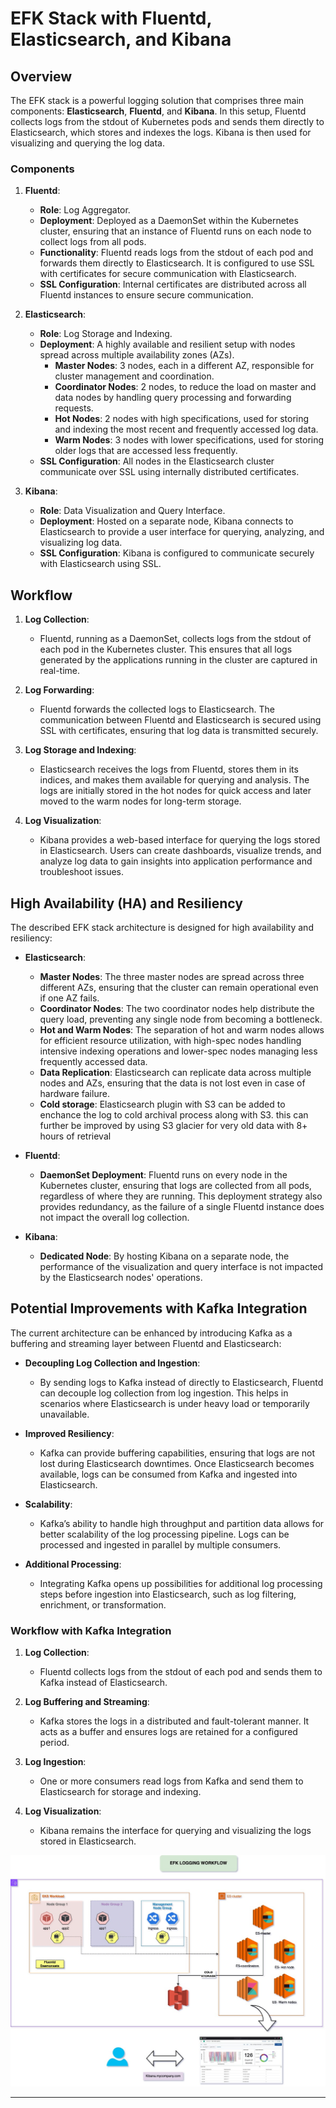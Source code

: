 

# EFK Stack with Fluentd, Elasticsearch, and Kibana

## Overview

The EFK stack is a powerful logging solution that comprises three main components: **Elasticsearch**, **Fluentd**, and **Kibana**. In this setup, Fluentd collects logs from the stdout of Kubernetes pods and sends them directly to Elasticsearch, which stores and indexes the logs. Kibana is then used for visualizing and querying the log data.

### Components

1. **Fluentd**:
   - **Role**: Log Aggregator.
   - **Deployment**: Deployed as a DaemonSet within the Kubernetes cluster, ensuring that an instance of Fluentd runs on each node to collect logs from all pods.
   - **Functionality**: Fluentd reads logs from the stdout of each pod and forwards them directly to Elasticsearch. It is configured to use SSL with certificates for secure communication with Elasticsearch.
   - **SSL Configuration**: Internal certificates are distributed across all Fluentd instances to ensure secure communication.

2. **Elasticsearch**:
   - **Role**: Log Storage and Indexing.
   - **Deployment**: A highly available and resilient setup with nodes spread across multiple availability zones (AZs).
     - **Master Nodes**: 3 nodes, each in a different AZ, responsible for cluster management and coordination.
     - **Coordinator Nodes**: 2 nodes, to reduce the load on master and data nodes by handling query processing and forwarding requests.
     - **Hot Nodes**: 2 nodes with high specifications, used for storing and indexing the most recent and frequently accessed log data.
     - **Warm Nodes**: 3 nodes with lower specifications, used for storing older logs that are accessed less frequently.
   - **SSL Configuration**: All nodes in the Elasticsearch cluster communicate over SSL using internally distributed certificates.

3. **Kibana**:
   - **Role**: Data Visualization and Query Interface.
   - **Deployment**: Hosted on a separate node, Kibana connects to Elasticsearch to provide a user interface for querying, analyzing, and visualizing log data.
   - **SSL Configuration**: Kibana is configured to communicate securely with Elasticsearch using SSL.

## Workflow

1. **Log Collection**:
   - Fluentd, running as a DaemonSet, collects logs from the stdout of each pod in the Kubernetes cluster. This ensures that all logs generated by the applications running in the cluster are captured in real-time.

2. **Log Forwarding**:
   - Fluentd forwards the collected logs to Elasticsearch. The communication between Fluentd and Elasticsearch is secured using SSL with certificates, ensuring that log data is transmitted securely.

3. **Log Storage and Indexing**:
   - Elasticsearch receives the logs from Fluentd, stores them in its indices, and makes them available for querying and analysis. The logs are initially stored in the hot nodes for quick access and later moved to the warm nodes for long-term storage.

4. **Log Visualization**:
   - Kibana provides a web-based interface for querying the logs stored in Elasticsearch. Users can create dashboards, visualize trends, and analyze log data to gain insights into application performance and troubleshoot issues.

## High Availability (HA) and Resiliency

The described EFK stack architecture is designed for high availability and resiliency:

- **Elasticsearch**:
  - **Master Nodes**: The three master nodes are spread across three different AZs, ensuring that the cluster can remain operational even if one AZ fails.
  - **Coordinator Nodes**: The two coordinator nodes help distribute the query load, preventing any single node from becoming a bottleneck.
  - **Hot and Warm Nodes**: The separation of hot and warm nodes allows for efficient resource utilization, with high-spec nodes handling intensive indexing operations and lower-spec nodes managing less frequently accessed data.
  - **Data Replication**: Elasticsearch can replicate data across multiple nodes and AZs, ensuring that the data is not lost even in case of hardware failure.
  - **Cold storage**: Elasticsearch plugin with S3 can be added to enchance the log to cold archival process along with S3. this can further be improved by using S3 glacier for very old data with 8+ hours of retrieval

- **Fluentd**:
  - **DaemonSet Deployment**: Fluentd runs on every node in the Kubernetes cluster, ensuring that logs are collected from all pods, regardless of where they are running. This deployment strategy also provides redundancy, as the failure of a single Fluentd instance does not impact the overall log collection.

- **Kibana**:
  - **Dedicated Node**: By hosting Kibana on a separate node, the performance of the visualization and query interface is not impacted by the Elasticsearch nodes' operations.

## Potential Improvements with Kafka Integration

The current architecture can be enhanced by introducing Kafka as a buffering and streaming layer between Fluentd and Elasticsearch:

- **Decoupling Log Collection and Ingestion**:
  - By sending logs to Kafka instead of directly to Elasticsearch, Fluentd can decouple log collection from log ingestion. This helps in scenarios where Elasticsearch is under heavy load or temporarily unavailable.

- **Improved Resiliency**:
  - Kafka can provide buffering capabilities, ensuring that logs are not lost during Elasticsearch downtimes. Once Elasticsearch becomes available, logs can be consumed from Kafka and ingested into Elasticsearch.

- **Scalability**:
  - Kafka’s ability to handle high throughput and partition data allows for better scalability of the log processing pipeline. Logs can be processed and ingested in parallel by multiple consumers.

- **Additional Processing**:
  - Integrating Kafka opens up possibilities for additional log processing steps before ingestion into Elasticsearch, such as log filtering, enrichment, or transformation.

### **Workflow with Kafka Integration**

1. **Log Collection**:
   - Fluentd collects logs from the stdout of each pod and sends them to Kafka instead of Elasticsearch.

2. **Log Buffering and Streaming**:
   - Kafka stores the logs in a distributed and fault-tolerant manner. It acts as a buffer and ensures logs are retained for a configured period.

3. **Log Ingestion**:
   - One or more consumers read logs from Kafka and send them to Elasticsearch for storage and indexing.

4. **Log Visualization**:
   - Kibana remains the interface for querying and visualizing the logs stored in Elasticsearch.



![alt text](platform-eng-EFK.jpg)

---